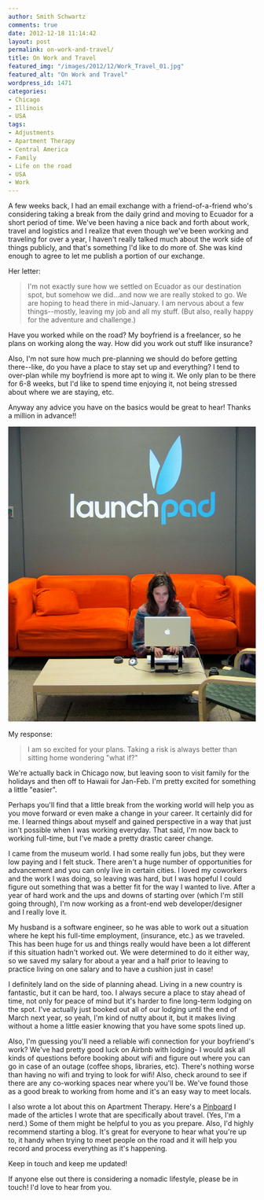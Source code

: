 ```yaml
---
author: Smith Schwartz
comments: true
date: 2012-12-18 11:14:42
layout: post
permalink: on-work-and-travel/
title: On Work and Travel
featured_img: "/images/2012/12/Work_Travel_01.jpg"
featured_alt: "On Work and Travel"
wordpress_id: 1471
categories:
- Chicago
- Illinois
- USA
tags:
- Adjustments
- Apartment Therapy
- Central America
- Family
- Life on the road
- USA
- Work
---
```


A few weeks back, I had an email exchange with a friend-of-a-friend who's considering taking a break from the daily grind and moving to Ecuador for a short period of time. We've been having a nice back and forth about work, travel and logistics and I realize that even though we've been working and traveling for over a year, I haven't really talked much about the work side of things publicly, and that's something I'd like to do more of. She was kind enough to agree to let me publish a portion of our exchange.

Her letter:


> I'm not exactly sure how we settled on Ecuador as our destination spot, but somehow we did...and now we are really stoked to go. We are hoping to head there in mid-January. I am nervous about a few things--mostly, leaving my job and all my stuff. (But also, really happy for the adventure and challenge.)

Have you worked while on the road? My boyfriend is a freelancer, so he plans on working along the way. How did you work out stuff like insurance?

Also, I'm not sure how much pre-planning we should do before getting there--like, do you have a place to stay set up and everything? I tend to over-plan while my boyfriend is more apt to wing it. We only plan to be there for 6-8 weeks, but I'd like to spend time enjoying it, not being stressed about where we are staying, etc.

Anyway any advice you have on the basics would be great to hear! Thanks a million in advance!!

![Smith at work](/images/2012/12/Work_Travel_02.jpg)


My response:


> I am so excited for your plans. Taking a risk is always better than sitting home wondering "what if?"

We're actually back in Chicago now, but leaving soon to visit family for the holidays and then off to Hawaii for Jan-Feb. I'm pretty excited for something a little "easier".

Perhaps you'll find that a little break from the working world will help you as you move forward or even make a change in your career. It certainly did for me. I learned things about myself and gained perspective in a way that just isn't possible when I was working everyday. That said, I'm now back to working full-time, but I've made a pretty drastic career change.

I came from the museum world. I had some really fun jobs, but they were low paying and I felt stuck. There aren't a huge number of opportunities for advancement and you can only live in certain cities. I loved my coworkers and the work I was doing, so leaving was hard, but I was hopeful I could figure out something that was a better fit for the way I wanted to live. After a year of hard work and the ups and downs of starting over (which I'm still going through), I'm now working as a front-end web developer/designer and I really love it.

My husband is a software engineer, so he was able to work out a situation where he kept his full-time employment, (insurance, etc.) as we traveled. This has been huge for us and things really would have been a lot different if this situation hadn't worked out. We were determined to do it either way, so we saved my salary for about a year and a half prior to leaving to practice living on one salary and to have a cushion just in case!

I definitely land on the side of planning ahead. Living in a new country is fantastic, but it can be hard, too. I always secure a place to stay ahead of time, not only for peace of mind but it's harder to fine long-term lodging on the spot. I've actually just booked out all of our lodging until the end of March next year, so yeah, I'm kind of nutty about it, but it makes living without a home a little easier knowing that you have some spots lined up.

Also, I'm guessing you'll need a reliable wifi connection for your boyfriend's work? We've had pretty good luck on Airbnb with lodging- I would ask all kinds of questions before booking about wifi and figure out where you can go in case of an outage (coffee shops, libraries, etc). There's nothing worse than having no wifi and trying to look for wifi! Also, check around to see if there are any co-working spaces near where you'll be. We've found those as a good break to working from home and it's an easy way to meet locals.

I also wrote a lot about this on Apartment Therapy. Here's a [Pinboard](http://pinterest.com/smithschwartz/well-designed-travel/) I made of the articles I wrote that are specifically about travel. (Yes, I'm a nerd.) Some of them might be helpful to you as you prepare. Also, I'd highly recommend starting a blog. It's great for everyone to hear what you're up to, it handy when trying to meet people on the road and it will help you record and process everything as it's happening.

Keep in touch and keep me updated!


If anyone else out there is considering a nomadic lifestyle, please be in touch! I'd love to hear from you.
